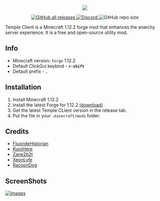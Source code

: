 <p align="center">
  <img src="https://github.com/TempleDevelopment/Temple-Client/blob/main/github/images/logo.png">
</p>

<p align="center">
  <a href="https://github.com/TempleDevelopment/Temple-Client/releases">
    <img src="https://img.shields.io/github/downloads/TempleDevelopment/Temple-Client/total?color=white" alt="GitHub all releases">
  </a>
  <a href="https://discord.gg/XZUGTpGCe8">
    <img src="https://img.shields.io/discord/1125838140456849418?color=skyblue&logo=discord&logoColor=white" alt="Discord">
  </a>
  <img src="https://img.shields.io/github/repo-size/TempleDevelopment/Temple-Client/total?color=white" alt="GitHub repo size">
</p>

Temple Client is a Minecraft 1.12.2 forge mod that enhances the anarchy server experience. 
It is a free and open-source utility mod.

## Info
- Minecraft version: ```forge``` 1.12.2
- Default ClickGui keybind - **```r-shift```**
- Default prefix  - **```.```**

## Installation
1. Install Minecraft 1.12.2
2. Install the latest Forge for 1.12.2 [(download)](https://files.minecraftforge.net/net/minecraftforge/forge/index_1.12.2.html)
3. Get the latest Temple CLient version in the release tab.
4. Put the file in your `.minecraft/mods` folder.

## Credits
- [FluorideHistorian](https://github.com/FluorideHistorian)
- [KuroHere](https://github.com/KuroHere)
- [Zane2b2t](https://github.com/Zane2b2t)
- [XeonLyfe](https://github.com/XeonLyfe)
- [RacoonDog](https://github.com/RacoonDog)

## ScreenShots
<a href="https://github.com/PhilipPanda/Temple-Client/blob/main/github/images/">
  <img src="https://github.com/PhilipPanda/Temple-Client/blob/main/github/images/" alt="Images">
</a>
